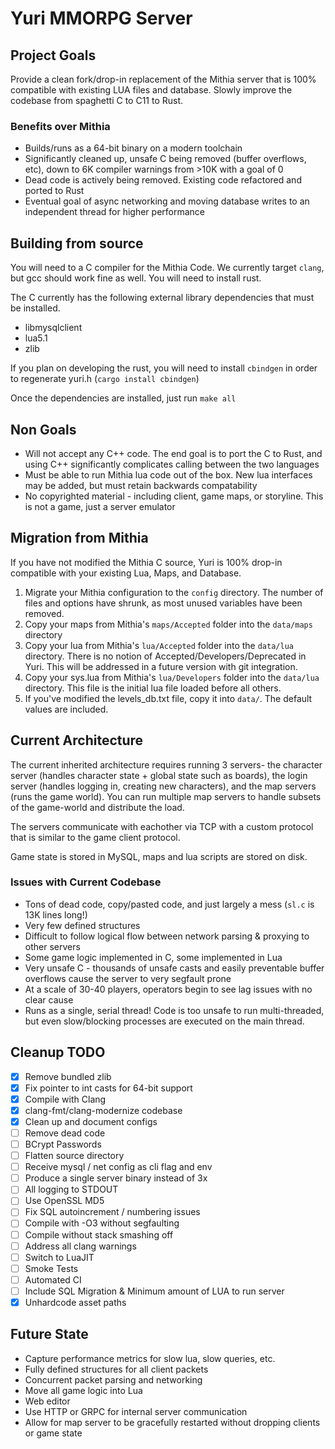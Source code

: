 # Yuri MMORPG Server

## Project Goals

Provide a clean fork/drop-in replacement of the Mithia server that is 100% compatible with existing LUA files and database. Slowly improve the codebase from spaghetti C to C11 to Rust.

### Benefits over Mithia
- Builds/runs as a 64-bit binary on a modern toolchain
- Significantly cleaned up, unsafe C being removed (buffer overflows, etc), down to 6K compiler warnings from >10K with a goal of 0
- Dead code is actively being removed. Existing code refactored and ported to Rust
- Eventual goal of async networking and moving database writes to an independent thread for higher performance

## Building from source

You will need to a C compiler for the Mithia Code. We currently target `clang`, but gcc should work fine as well.
You will need to install rust.

The C currently has the following external library dependencies that must be installed.

- libmysqlclient
- lua5.1
- zlib

If you plan on developing the rust, you will need to install `cbindgen` in order to regenerate yuri.h (`cargo install cbindgen`)

Once the dependencies are installed, just run `make all`

## Non Goals

- Will not accept any C++ code. The end goal is to port the C to Rust, and using C++ significantly complicates calling between the two languages
- Must be able to run Mithia lua code out of the box. New lua interfaces may be added, but must retain backwards compatability
- No copyrighted material - including client, game maps, or storyline. This is not a game, just a server emulator

## Migration from Mithia

If you have not modified the Mithia C source, Yuri is 100% drop-in compatible with your existing Lua, Maps, and Database.

1. Migrate your Mithia configuration to the `config` directory. The number of files and options have shrunk, as most unused variables have been removed.
2. Copy your maps from Mithia's `maps/Accepted` folder into the `data/maps` directory
3. Copy your lua from Mithia's `lua/Accepted` folder into the `data/lua` directory. There is no notion of Accepted/Developers/Deprecated in Yuri. This will be addressed in a future version with git integration.
4. Copy your sys.lua from Mithia's `lua/Developers` folder into the `data/lua` directory. This file is the initial lua file loaded before all others.
5. If you've modified the levels_db.txt file, copy it into `data/`. The default values are included. 

## Current Architecture

The current inherited architecture requires running 3 servers- the character server (handles character state + global state such as boards), the login server (handles logging in, creating new characters), and the map servers (runs the game world). You can run multiple map servers to handle subsets of the game-world and distribute the load.

The servers communicate with eachother via TCP with a custom protocol that is similar to the game client protocol.

Game state is stored in MySQL, maps and lua scripts are stored on disk.

### Issues with Current Codebase

- Tons of dead code, copy/pasted code, and just largely a mess (`sl.c` is 13K lines long!)
- Very few defined structures
- Difficult to follow logical flow between network parsing & proxying to other servers
- Some game logic implemented in C, some implemented in Lua
- Very unsafe C - thousands of unsafe casts and easily preventable buffer overflows cause the server to very segfault prone
- At a scale of 30-40 players, operators begin to see lag issues with no clear cause
- Runs as a single, serial thread! Code is too unsafe to run multi-threaded, but even slow/blocking processes are executed on the main thread.

## Cleanup TODO
- [x] Remove bundled zlib
- [x] Fix pointer to int casts for 64-bit support
- [x] Compile with Clang
- [x] clang-fmt/clang-modernize codebase
- [x] Clean up and document configs
- [ ] Remove dead code
- [ ] BCrypt Passwords
- [ ] Flatten source directory
- [ ] Receive mysql / net config as cli flag and env
- [ ] Produce a single server binary instead of 3x
- [ ] All logging to STDOUT
- [ ] Use OpenSSL MD5
- [ ] Fix SQL autoincrement / numbering issues
- [ ] Compile with -O3 without segfaulting
- [ ] Compile without stack smashing off
- [ ] Address all clang warnings
- [ ] Switch to LuaJIT
- [ ] Smoke Tests
- [ ] Automated CI
- [ ] Include SQL Migration & Minimum amount of LUA to run server
- [x] Unhardcode asset paths

## Future State
- Capture performance metrics for slow lua, slow queries, etc.
- Fully defined structures for all client packets
- Concurrent packet parsing and networking
- Move all game logic into Lua
- Web editor
- Use HTTP or GRPC for internal server communication
- Allow for map server to be gracefully restarted without dropping clients or game state
